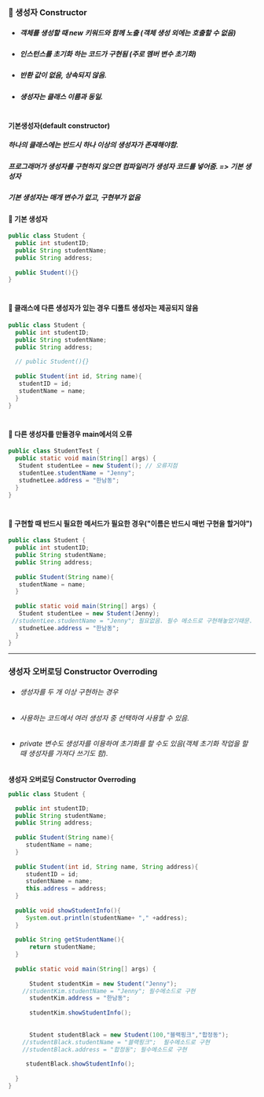 ### :pushpin: 생성자 Constructor
* ##### 객체를 생성할 때 new 키워드와 함께 노출 (객체 생성 외에는 호출할 수 없음)
* ##### 인스턴스를 초기화 하는 코드가 구현됨 (주로 멤버 변수 초기화)
* ##### 반환 값이 없음, 상속되지 않음.
* ##### 생성자는 클래스 이름과 동일.   
    #
#### 기본생성자(default constructor)
##### 하나의 클래스에는 반드시 하나 이상의 생성자가 존재해야함.    
##### 프로그래머가 생성자를 구현하지 않으면 컴파일러가 생성자 코드를 넣어줌. => 기본 생성자   
##### 기본 생성자는 매개 변수가 없고, 구현부가 없음   
   
 
#### :round_pushpin: 기본 생성자
```java
public class Student {
  public int studentID;
  public String studentName;
  public String address;
  
  public Student(){}
}
```
   #
#### :round_pushpin: 클래스에 다른 생성자가 있는 경우 디폴트 생성자는 제공되지 않음
```java
public class Student {
  public int studentID;
  public String studentName;
  public String address;
  
  // public Student(){}
  
  public Student(int id, String name){
   studentID = id;
   studentName = name;
  }
}
```
   #
#### :round_pushpin: 다른 생성자를 만들경우 main에서의 오류
```java
public class StudentTest {
  public static void main(String[] args) {
   Student studentLee = new Student(); // 오류지점
   studentLee.studentName = "Jenny";
   studnetLee.address = "한남동";
  }
}
```
   #
#### :round_pushpin: 구현할 때 반드시 필요한 메서드가 필요한 경우("이름은 반드시 매번 구현을 할거야")
```java
public class Student {
  public int studentID;
  public String studentName;
  public String address;
  
  public Student(String name){
   studentName = name;
  }
  
  public static void main(String[] args) {
   Student studentLee = new Student(Jenny); 
 //studentLee.studentName = "Jenny"; 필요없음. 필수 메소드로 구현해놓았기때문.
   studnetLee.address = "한남동";
  }
}
```
    
       
  -----------------------------------------
### 생성자 오버로딩 Constructor Overroding
* ###### 생성자를 두 개 이상 구현하는 경우
* ###### 사용하는 코드에서 여러 생성자 중 선택하여 사용할 수 있음.
* ###### private 변수도 생성자를 이용하여 초기화를 할 수도 있음(객체 초기화 작업을 할 때 생성자를 가져다 쓰기도 함).

**생성자 오버로딩 Constructor Overroding**
```java
public class Student {

  public int studentID;
  public String studentName;
  public String address;
  
  public Student(String name){
     studentName = name;
  }
  
  public Student(int id, String name, String address){
     studentID = id;
     studentName = name;
     this.address = address;
  }
  
  public void showStudentInfo(){
     System.out.println(studentName+ "," +address);
  }
  
  public String getStudentName(){
      return studentName;
  }
  
  public static void main(String[] args) {
  
      Student studentKim = new Student("Jenny"); 
    //studentKim.studentName = "Jenny"; 필수메소드로 구현
      studentKim.address = "한남동";
      
      studentKim.showStudentInfo();
      
      
      Student studentBlack = new Student(100,"블랙핑크","합정동"); 
    //studentBlack.studentName = "블랙핑크";  필수메소드로 구현
    //studentBlack.address = "합정동"; 필수메소드로 구현
      
     studentBlack.showStudentInfo();
      
  }
}
```








